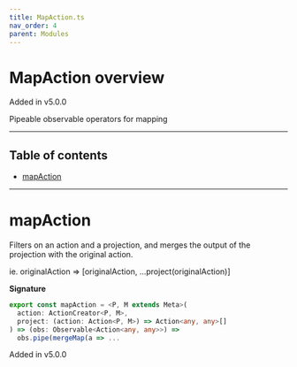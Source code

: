 ```yaml
---
title: MapAction.ts
nav_order: 4
parent: Modules
---
```


# MapAction overview

Added in v5.0.0

Pipeable observable operators for mapping

---

<h2 class="text-delta">Table of contents</h2>

- [mapAction](#mapaction)

---

# mapAction

Filters on an action and a projection, and merges the output
of the projection with the original action.

ie. originalAction => [originalAction, ...project(originalAction)]

**Signature**

```ts
export const mapAction = <P, M extends Meta>(
  action: ActionCreator<P, M>,
  project: (action: Action<P, M>) => Action<any, any>[]
) => (obs: Observable<Action<any, any>>) =>
  obs.pipe(mergeMap(a => ...
```

Added in v5.0.0
